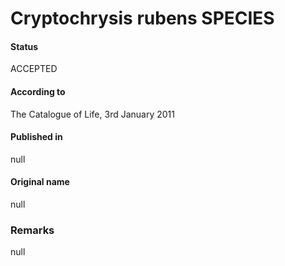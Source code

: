 Cryptochrysis rubens SPECIES
=======

#### Status
ACCEPTED

#### According to
The Catalogue of Life, 3rd January 2011

#### Published in
null

#### Original name
null

### Remarks
null